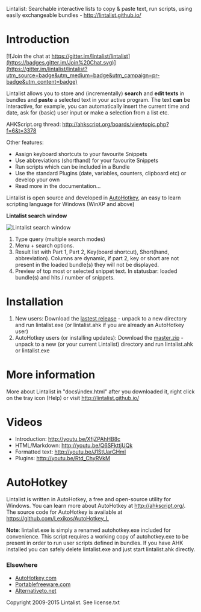 ﻿Lintalist: Searchable interactive lists to copy & paste text, run scripts, using easily exchangeable bundles - http://lintalist.github.io/

# Introduction

[![Join the chat at https://gitter.im/lintalist/lintalist](https://badges.gitter.im/Join%20Chat.svg)](https://gitter.im/lintalist/lintalist?utm_source=badge&utm_medium=badge&utm_campaign=pr-badge&utm_content=badge)

Lintalist allows you to store and (incrementally) **search** and **edit texts**
in bundles and **paste** a selected text in your active program. The text **can**
be interactive, for example, you can automatically insert the current time and
date, ask for (basic) user input or make a selection from a list etc. 

AHKScript.org thread: http://ahkscript.org/boards/viewtopic.php?f=6&t=3378

Other features:

* Assign keyboard shortcuts to your favourite Snippets
* Use abbreviations (shorthand) for your favourite Snippets
* Run scripts which can be included in a Bundle
* Use the standard Plugins (date, variables, counters, clipboard etc) or develop your own
* Read more in the documentation...

Lintalist is open source and developed in [AutoHotkey](http://ahkscript.org/),
an easy to learn scripting language for Windows (WinXP and above)

__Lintalist search window__

![Lintalist search window](https://raw.github.com/lintalist/lintalist/master/docs/img/lintalist-search.png)

1. Type query (multiple search modes)
2. Menu + search options.
3. Result list with Part 1, Part 2, Key(board shortcut), Short(hand, abbreviation). Columns are dynamic, if part 2, key or short are not present in the loaded bundle(s) they will not be displayed.
4. Preview of top most or selected snippet text. In statusbar: loaded bundle(s) and hits / number of snippets.

# Installation

1. New users: Download the [lastest release](https://github.com/lintalist/lintalist/releases) - unpack to a new directory and run lintalist.exe (or lintalist.ahk if you are already an AutoHotkey user)
2. AutoHotkey users (or installing updates): Download the [master.zip](https://github.com/lintalist/lintalist/archive/master.zip) - unpack to a new (or your current Lintalist) directory and run lintalist.ahk or lintalist.exe

# More information

More about Lintalist in "docs\index.html" after you downloaded it, right click on the tray icon (Help) or
visit <http://lintalist.github.io/>

# Videos

* Introduction: <http://youtu.be/XfjZPAhHB8c>
* HTML/Markdown: <http://youtu.be/Q6SFkttjUQk>
* Formatted text: <http://youtu.be/J1StUarGHmI>
* Plugins: <http://youtu.be/Rtd_ChyRVkM>

# AutoHotkey

Lintalist is written in AutoHotkey, a free and open-source utility for Windows. You can 
learn more about AutoHotkey at <http://ahkscript.org/>. The source code for AutoHotkey 
is available at <https://github.com/Lexikos/AutoHotkey_L>

**Note**: lintalist.exe is simply a renamed autohotkey.exe included for convenience.
This script requires a working copy of autohotkey.exe to be present in order to run
user scripts defined in bundles. If you have AHK installed you can safely delete
lintalist.exe and just start lintalist.ahk directly.

### Elsewhere

* [AutoHotkey.com](http://www.autohotkey.com/board/topic/107687-lintalist-searchable-interactive-lists-to-copy-paste-text/)
* [Portablefreeware.com](http://www.portablefreeware.com/index.php?id=2686)
* [Alternativeto.net](http://alternativeto.net/software/lintalist/)

Copyright 2009-2015 Lintalist. See license.txt